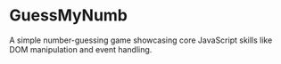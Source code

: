 # GuessMyNumb
A simple number-guessing game showcasing core JavaScript skills like DOM manipulation and event handling.
